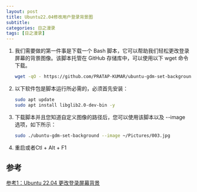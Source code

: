 ```yaml
---
layout: post
title: Ubuntu22.04修改用户登录背景图
subtitle: 
categories: 日之漫录
tags: [日之漫录]
---
```


 1. 我们需要做的第一件事是下载一个 Bash 脚本，它可以帮助我们轻松更改登录屏幕的背景图像。该脚本托管在 GitHub 存储库中，可以使用以下 wget 命令下载。
    ```bash
    wget -qO - https://github.com/PRATAP-KUMAR/ubuntu-gdm-set-background/archive/main.tar.gz | tar zx --strip-components=1 ubuntu-gdm-set-background-main/ubuntu-gdm-set-background
    ```
 2. 以下软件包是脚本运行所必需的，必须首先安装：
    ``` bash
    sudo apt update
    sudo apt install libglib2.0-dev-bin -y
    ```
 3. 下载脚本并且您知道自定义图像的路径后，您可以使用该脚本以及 --image 选项，如下所示：
    ```bash
    sudo ./ubuntu-gdm-set-background --image ~/Pictures/003.jpg 
    ```

  4. 重启或者Ctl + Alt + F1


## 参考
[参考1：Ubuntu 22.04 更改登录屏幕背景](https://cn.linux-console.net/?p=10117#gsc.tab=0)